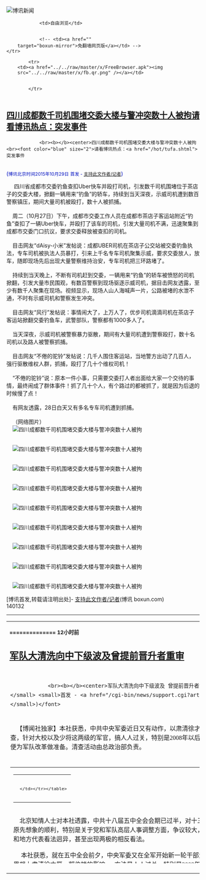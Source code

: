 

<img src="../../raw/master/x/logo_40.gif" alt="博讯新闻"/>
<table>
    <tr>
                
                <td>自由浏览</td>
        
        
                <!-- <td><a href=""
        target="boxun-mirror">免翻墙网页版</a></td> -->
    </tr>
    
            <tr>
        <td><a href="../../raw/master/x/FreeBrowser.apk"><img
        src="../../raw/master/x/fb.qr.png" /></a></td>

        
            </tr>
</table>
<h2>
	<a href="http://www.boxun.com/news/gb/china/2015/10/201510290132.shtml" target="boxun-mirror">四川成都数千司机围堵交委大楼与警冲突数十人被拘请看博讯热点：突发事件</a>
</h2>
<p><tr>
<td class="F11" colspan="2" style="line-height:18pt; font-family:宋体; font-size: 12pt;padding:10px;border-top:0"> 

                <br><b></b><center>四川成都数千司机围堵交委大楼与警冲突数十人被拘<br><font color="blue" size="2">请看博讯热点：<a href="/hot/tufa.shtml">突发事件
</a></font><br><font color="#000fC0">(<small>博讯北京时间2015年10月29日</small> <small>首发 - <a href="/cgi-bin/news/support.cgi?art_id=china201510290132" target="_new">支持此文作者/记者</a></small>)</font>
</center>
                <!--bodystart-->      四川省成都市交委钓鱼查扣Uber快车并殴打司机，引发数千司机围堵位于茶店子的交委大楼，掀翻一辆用来“钓鱼”的轿车，持续到当天深夜，示威司机遭到数百警察镇压，期间大量司机被殴打，数十人被抓捕。<br>
    <br>
    周二（10月27日）下午，成都市交委工作人员在成都市茶店子客运站附近“钓鱼”查扣了一辆Uber快车，并殴打了该车的司机，引发大量司机不满，迅速聚集到成都市交委门口抗议，要求交委释放被查扣的司机。<br>
    <br>
    目击网友“dAisy-小米”发帖说：成都UBER司机在茶店子公交站被交委钓鱼执法，专车司机被执法人员暴打，引来上千名专车司机聚集示威，要求交委放人，放车，随即现场先后出现大量警察维持治安，专车司机把三环路堵了。<br>
    <br>
    持续到当天晚上，不断有司机赶到交委，一辆用来“钓鱼”的轿车被愤怒的司机掀翻，引发大量市民围观，有数百警察到现场驱逐示威司机，据目击网友透露，至少有数千人聚集在现场。视频显示，现场人山人海喊声一片，公路被堵的水泄不通，不时有示威司机和警察发生冲突。<br>
    <br>
    目击网友“风行”发帖说：事情闹大了，上万人了，优步司机滴滴司机在茶店子客运站掀翻交委钓鱼车，武警部队，警察都有1000多人了。<br>
    <br>
    当天深夜，示威司机被警察暴力驱散，期间有大量司机遭到警察殴打，数十名司机以及路人被警察抓捕。<br>
    <br>
    目击网友“不倦的驼铃”发帖说：几千人围住客运站，当地警方出动了几百人，强行驱散维权人群，抓捕，殴打了几十个维权司机！<br>
    <br>
    “不倦的驼铃”说：原本一件小事，只需要交委打人者出面给大家一个交待的事情，最终闹成了群体事件！抓了几十个人，有个路过的都被抓了，就是因为后退的时候慢了点！<br>
    <br>
    有网友透露，28日白天又有多名专车司机遭到抓捕。<br>
    <br>
    （网络图片）<br>
    <img src="http://www.boxun.com/news/images/2015/10/201510290132china1.jpg" alt="四川成都数千司机围堵交委大楼与警冲突数十人被拘"><p><br>
    <img src="http://www.boxun.com/news/images/2015/10/201510290132china2.jpg" alt="四川成都数千司机围堵交委大楼与警冲突数十人被拘"></p>
<p><br>
    <img src="http://www.boxun.com/news/images/2015/10/201510290132china3.jpg" alt="四川成都数千司机围堵交委大楼与警冲突数十人被拘"></p>
<p><br>
    <img src="http://www.boxun.com/news/images/2015/10/201510290132china4.jpg" alt="四川成都数千司机围堵交委大楼与警冲突数十人被拘"></p>
<p><br>
    <img src="http://www.boxun.com/news/images/2015/10/201510290132china5.jpg" alt="四川成都数千司机围堵交委大楼与警冲突数十人被拘"></p>
<p><br>
    <img src="http://www.boxun.com/news/images/2015/10/201510290132china6.jpg" alt="四川成都数千司机围堵交委大楼与警冲突数十人被拘"></p>
<p><br>
    <img src="http://www.boxun.com/news/images/2015/10/201510290132china7.jpg" alt="四川成都数千司机围堵交委大楼与警冲突数十人被拘"></p>
<p><br>
    <img src="http://www.boxun.com/news/images/2015/10/201510290132china8.jpg" alt="四川成都数千司机围堵交委大楼与警冲突数十人被拘"></p>
<p><br>
    <img src="http://www.boxun.com/news/images/2015/10/201510290132china9.jpg" alt="四川成都数千司机围堵交委大楼与警冲突数十人被拘"></p>
<p>
 [博讯首发,转载请注明出处]- <a href="/cgi-bin/news/support.cgi?art_id=china201510290132" target="_new">支持此文作者/记者</a><!--bodyend-->(博讯 boxun.com) <br><!-- http://upload.bx.tl/news/temp13/201510280917231.jpg http://upload.bx.tl/news/temp13/201510280917232.jpg http://upload.bx.tl/news/temp13/201510280917233.jpg http://upload.bx.tl/news/temp13/201510280917234.jpg http://upload.bx.tl/news/temp13/201510280917421.jpg http://upload.bx.tl/news/temp13/201510280917422.jpg http://upload.bx.tl/news/temp13/201510280917423.jpg http://upload.bx.tl/news/temp13/201510280917424.jpg http://upload.bx.tl/news/temp13/201510280917491.jpg--> 140132       
</p>
<hr>
<table width="620"><tr><td>
<b></p>
<p>
	<small> ============== 12小时前</small>
</p><h2>
	<a href="http://www.boxun.com/news/gb/china/2015/10/201510291048.shtml" target="boxun-mirror">军队大清洗向中下级波及曾提前晋升者重审</a>
</h2>
<p><tr>
<td class="F11" colspan="2" style="line-height:18pt; font-family:宋体; font-size: 12pt;padding:10px;border-top:0"> 

                <br><b></b><center>军队大清洗向中下级波及 曾提前晋升者重审<br><font color="#000fC0">(<small>博讯北京时间2015年10月29日</small> <small>首发 - <a href="/cgi-bin/news/support.cgi?art_id=china201510291048" target="_new">支持此文作者/记者</a></small>)</font>
</center>
                <!--bodystart-->      <br>
    【博闻社独家】本社获悉，中共中央军委近日又有动作，以肃清徐才厚、郭伯雄流，纯洁部队干部队伍为由，在全军开展新一轮干部大清查，针对大校以及少将这两级的军官，搞人人过关，特别是2008年以后凡获提前晋升者，一律重新审查，主要调查是否涉及买官和腐败，顺便为军队改革做准备。清查活动由总政治部负责。<br>
      
<table cellpadding="4" align="left" border="0" width="300" height="250"><tr><td>
<table cellpadding="2" cellspacing="0" border="0"><tr><td align="center" style="line-height:18pt; font-family:宋体; font-size: 10pt;padding:10px;border-top:0">

<!-- boxun.com_300x250_article-embed_chinese -->

<!-- boxun.com_300x250_article-embed_chinese -->
<div id="box006">
<script type="text/javascript">

</script>
</div>


     </td></tr></table>
</td></tr></table>
<br>
                       北京知情人士对本社透露，中共十八届五中全会会期已过半，对十三五规划的审议获得高度一致的评价；但其它的会议议程进展并没有原先想象的顺利，特别是关于党和军队高层人事调整方面，争议较大，使高层提出的议案存在变数。另外就是对军队改革方案，军中代表和地方代表看法迥异，甚至出现两极的相反看法。<br>
    <br>
     本社获悉，就在五中全会前夕，中央军委又在全军开始新一轮干部大清查，针对的是大校及少将这两级军官；名义仍然是「从组织上、思想上肃清徐才厚、郭伯雄的影响」。方法是人人过关，特别是2008年以后，没按军衔条例晋升，而获提前升官者，一律要重新审查，重点是清查有无买官、腐败等现象。这项工作仍由总政治部负责，时间为一周。<br>
    <br>
    知情者对本社指，（<a href="http://bowenpress.com/news/bowen_36707.html">博闻社报道全文</a>）
 [博讯首发,转载请注明出处]- <a href="/cgi-bin/news/support.cgi?art_id=china201510291048" target="_new">支持此文作者/记者</a><!--bodyend-->(博讯 boxun.com) <br><!----> 2211048       
<hr>
<table width="620"><tr><td>
<b></p>
<p>
	<small> ============== 12小时前</small>
</p><h2>
	<a href="http://www.boxun.com/news/gb/china/2015/10/201510261808.shtml" target="boxun-mirror">中共五中全会军委和政治局将有重大人事异动</a>
</h2>
<p><tr><td class="F11" colspan="2" style="line-height:18pt; font-family:宋体; font-size: 12pt;padding:10px;border-top:0"> 

                <br><b></b><center>中共五中全会军委和政治局将有重大人事异动<br><font color="#000fC0">(<small>博讯北京时间2015年10月26日</small> <small>首发 - <a href="/cgi-bin/news/support.cgi?art_id=china201510261808" target="_new">支持此文作者/记者</a></small>)</font>
</center>
                <!--bodystart-->      【博闻社独家】中共十八届五中全会今天(26日)至29日在北京京西宾馆举行。本社获悉，本次会议除了官方宣传的研究「十三五」规划，其实最重要的是高层人事变动，本社获悉，此次人事变动包括中央军委人事异动，以及中央政治局亦将有重大人事异动。<br>
    <br>
    胡春华将出使新疆，接替张春贤<br>
    <img src="http://www.boxun.com/news/images/2015/10/201510261808china1.jpg" alt="中共五中全会军委和政治局将有重大人事异动"><p><br>
    <br>
    北京消息人士对本社透露，中央军委的改组动作，主要是要配合军队业已进行的大改革，其中一名副主席要退休。而新任军委副主席热门人选，为习近平亲自钦点，但要交中央全会批准通过。<br>
    <br>
    本社还获悉，此次五中全会更重要的人事变动议程，可能是中央政治局委员的重新布局。其中一项议程是，政治局委员兼广东省委书记胡春华可能转赴新疆，接替张春贤出任新疆自治区党委书记，成为真正的封疆大吏。<br>
    <br>
    而现任新疆自治区党委书记张春贤，可能会改任全国政协副主席，回北京安老。<br>
    <br>
    张春贤因受周永康事件牵累，将回京养老<br>
    <img src="http://www.boxun.com/news/images/2015/10/201510261808china2.jpg" alt="中共五中全会军委和政治局将有重大人事异动"></p>
<p><br>
    <br>
    53岁的胡春华是前朝总书记胡锦涛的爱将，属中共政坛团派领军人物，甚至被视为是中共第六代掌军人物，作为中共精心培养的接班人，他已先后在西藏、河北、内蒙古、广东主政练历，此番习近平又建议让他出掌麻烦多多的新疆，用意如何，有待观察。<br>
    <br>
    北京有消息指，习近平上台后，未来人事安排未必会接受前朝的隔代钦点方式，加上习并不喜欢四平八稳、守成不足、缺乏创新的接班人，所以所谓「团派将在中共二十大接班」之说，基本上没戏。<br>
    <br>
    而镇守新疆5年的张春贤此番可能获调回京，基本上可算是「软着陆」。本社曾披露，张春贤是2009年乌鲁木齐7.5事件发生后，由时任中央政法委书记、政治局常委周永康钦点，从湖南省委书记职上接替被问责辞职的王乐泉，于2010年调任新疆的。张春贤因此晋身中央政治局，成为中共副国级领导人。<br>
    <br>
    胡春华未来能否接班成疑<br>
    <img src="http://www.boxun.com/news/images/2015/10/201510261808china3.jpg" alt="中共五中全会军委和政治局将有重大人事异动"></p>
<p><br>
    <br>
    消息人士指，张春贤是通过其任职央视的妻子李修平，认识周永康的填房</p>
</td></tr></p>
<p>
	<small> ============== 3天前</small>
</p><h2>
	<a href="http://www.boxun.com/news/gb/china/2015/10/201510241513.shtml" target="boxun-mirror">视频：场面火爆,杭州出动警察强拆民房打成一片请看博讯热点：强行拆迁</a>
</h2>
<p><tr>
<td class="F11" colspan="2" style="line-height:18pt; font-family:宋体; font-size: 12pt;padding:10px;border-top:0"> 

                <br><b></b><center>视频：场面火爆,杭州出动警察强拆民房打成一片<br><font color="blue" size="2">请看博讯热点：<a href="/hot/chaiqian.shtml">强行拆迁
</a></font><br><font color="#000fC0">(<small>博讯北京时间2015年10月24日</small> <small>首发 - <a href="/cgi-bin/news/support.cgi?art_id=china201510241513" target="_new">支持此文作者/记者</a></small>)</font>
</center>
                <!--bodystart-->     <br>
    <iframe src="https://player.vimeo.com/video/143449826" width="500" height="667" frameborder="0" webkitallowfullscreen mozallowfullscreen allowfullscreen></iframe> <p><a href="https://vimeo.com/143449826">Untitled</a> from <a href="https://vimeo.com/boxun">boxun</a> on <a href="https://vimeo.com">Vimeo</a>.</p>
<br>
      
<table cellpadding="4" align="left" border="0" width="300" height="250"><tr><td>
<table cellpadding="2" cellspacing="0" border="0"><tr><td align="center" style="line-height:18pt; font-family:宋体; font-size: 10pt;padding:10px;border-top:0">

<!-- boxun.com_300x250_article-embed_chinese -->

<!-- boxun.com_300x250_article-embed_chinese -->
<div id="box006">
<script type="text/javascript">

</script>
</div>


     </td></tr></table>
</td></tr></table>
<br>
                       这是2015年10月23日，浙江省杭州市上城区近江村发生的强拆事件。政府出动大批警察和“特保”抓捕、殴打涉事人和拍照者。民众破口大骂，场面一片混乱。<br>
    <br>
    `
 [博讯首发,转载请注明出处]- <a href="/cgi-bin/news/support.cgi?art_id=china201510241513" target="_new">支持此文作者/记者</a><!--bodyend-->(博讯 boxun.com) <br><!----> 121513       
<hr>
<table width="620"><tr><td>
<b></p>
<p>
	<small> ============== 5天前</small>
</p><h2>
	<a href="http://www.boxun.com/news/gb/intl/2015/10/201510241411.shtml" target="boxun-mirror">习近平卡梅伦「庄园植树」实为中方强要做戏</a>
</h2>
<p><tr>
<td class="F11" colspan="2" style="line-height:18pt; font-family:宋体; font-size: 12pt;padding:10px;border-top:0"> 

                <br><b></b><center>习近平卡梅伦「庄园植树」实为中方强要做戏<br><font color="#000fC0">(<small>博讯北京时间2015年10月24日</small> <small>首发 - <a href="/cgi-bin/news/support.cgi?art_id=intl201510241411" target="_new">支持此文作者/记者</a></small>)</font>
</center>
                <!--bodystart-->      <br>
    【博闻社独家】中国国家主席习近平已圆满结束英国之旅，海外媒体无不吐槽堂堂大英帝国对金主中国卑躬屈膝，无不啧叹北京豪掷400亿英镑，以另类方式羞辱这个老牌帝国，并为170年前的鸦片战争雪耻。<br>
     其实北京用另类方式戏弄大英帝国的远不止这些。本社获悉，这次习近平访英的全部过程安排，基本都是按北京的设计和要求进行，尤其是习近平在伦敦最后一天前往卡梅伦的郊外别墅举行「庄园会晤」，更是中方特别为习近平量身定制，其中的「植树」更显地地道道中共特色。为那棵树，中方要苦口婆心说服英方，给最讲礼仪的大英帝国上了一堂中国特色的「文明课」。 
<table cellpadding="4" align="left" border="0" width="300" height="250"><tr><td>
<table cellpadding="2" cellspacing="0" border="0"><tr><td align="center" style="line-height:18pt; font-family:宋体; font-size: 10pt;padding:10px;border-top:0">

<!-- boxun.com_300x250_article-embed_chinese -->

<!-- boxun.com_300x250_article-embed_chinese -->
<div id="box006">
<script type="text/javascript">

</script>
</div>


     </td></tr></table>
</td></tr></table>
<br>
                       <br>
    在10月22日习近平与卡梅伦的「庄园会」中，英方媒体极少有报道中英两国领导人在契克 （<a href="http://bowenpress.com/news/bowen_28146.html">博闻全文报道</a>）
 [博讯首发,转载请注明出处]- <a href="/cgi-bin/news/support.cgi?art_id=intl201510241411" target="_new">支持此文作者/记者</a><!--bodyend-->(博讯 boxun.com) <br><!----> 901411       
<hr>
<table width="620"><tr><td>
<b></p>
<p>
	<small> ============== 5天前</small>
</p><h2>
	<a href="http://www.boxun.com/news/gb/editorial/2015/10/201510241318.shtml" target="boxun-mirror">博讯youtube视频帐号被注销的情况说明</a>
</h2>
<p><tr>
<td class="F11" colspan="2" style="line-height:18pt; font-family:宋体; font-size: 12pt;padding:10px;border-top:0"> 

                <br><b></b><center>博讯youtube视频帐号被注销的情况说明<br><font color="#000fC0">(<small>博讯北京时间2015年10月24日</small> <small>首发 - <a href="/cgi-bin/news/support.cgi?art_id=editorial201510241318" target="_new">支持此文作者/记者</a></small>)</font>
</center>
                <!--bodystart-->      博讯视频频道youtube.com/boxuntv 在美国当地时间23日凌晨被谷歌注销，因此，该帐号下的数千视频无法播放，如果账户不能恢复，我们过去两年拍摄、编辑发布的中国和美国各地的珍贵视频将丢失。我们一直把youtube当安全的视频保存和发布平台，但博讯数千视频中，个别视频被别有用心的“读者”举报有暴力镜头，最后一个被举报的视频标题是“视频：男子出轨被捉奸在床，与小三一起遭殴打（未成年人不宜）”。该视频是数人闯入一个房间殴打出轨者的事件，并无裸露。至于暴力，动手打人，类似视频甚至更为激烈血腥的视频常见于youtube等网络。<br>
    <br>
    博讯在争取谷歌恢复帐号，不过日后我们可能无法再发布任何暴力视频，包括强拆、警察打人等。或许，这样会让世界更和谐、美好，让世界人民感受到中国人民的幸福美满、中国梦的早日到来。
 [博讯首发,转载请注明出处]- <a href="/cgi-bin/news/support.cgi?art_id=editorial201510241318" target="_new">支持此文作者/记者</a><!--bodyend-->(博讯 boxun.com) <br><!----> 3311318       
<hr>
<table width="620"><tr><td>
<b></p>
<p>
	<small> ============== 5天前</small>
</p><h2>
	<a href="http://www.boxun.com/news/gb/intl/2015/10/201510231218.shtml" target="boxun-mirror">习近平保镖华盛顿接访后再现身英国</a>
</h2>
<p><tr>
<td class="F11" colspan="2" style="line-height:18pt; font-family:宋体; font-size: 12pt;padding:10px;border-top:0"> 

                <br><b></b><center>习近平保镖华盛顿接访后再现身英国<br><font color="#000fC0">(<small>博讯北京时间2015年10月23日</small> <small>首发 - <a href="/cgi-bin/news/support.cgi?art_id=intl201510231218" target="_new">支持此文作者/记者</a></small>)</font>
</center>
                <!--bodystart-->      【博闻社】2015年10月21日，习近平冒雨参观英国帝国理工学院。有眼尖的中国访民发现，官方发布图片中的一名习的保镖，正是9月26日在华盛顿出面接待拦截习近平车队访民的中方安全人员主管。<br>
    <br>
    习近平9月26日在美国华盛顿进行访问时，车队被数十中国访民先后两次拦截，成功拦截车队并躺在车轮下的访民马永田透露，后来当局派一名官员来接受访民申冤材料，并和李焕君合影。<br>
    <img src="http://bowenpress.com/wp-content/uploads/2015/10/6996efdd38b0767328bdfc1bbe7b932f"><br>
    马永田透露，这名保镖当时坐在副驾驶的位置，应该是中方负责习近平安全的有关负责人。发生拦车事件后，照片中的男士从中美元首会面现场出来，和访民交谈，接收了他们的材料，并和李焕君合影。<br>
    <img src="http://bowenpress.com/wp-content/uploads/2015/10/f139ccdd139139d139000e139f139139139139a139e139e139c13913913900139" width="600"><br>
    <br>
    <iframe width="560" height="315" src="https://www.youtube.com/embed/ycH_WIQLA-0" frameborder="0" allowfullscreen></iframe>
 [博讯首发,转载请注明出处]- <a href="/cgi-bin/news/support.cgi?art_id=intl201510231218" target="_new">支持此文作者/记者</a><!--bodyend-->(博讯 boxun.com) <br><!----> 791218       
<hr>
<table width="620"><tr><td>
<b></p>
<p>
	<small> ============== 6天前</small>
</p><h2>
	<a href="http://www.boxun.com/news/gb/china/2015/10/201510211014.shtml" target="boxun-mirror">中信证券张育军、程博明或以「经济间谍罪」论处</a>
</h2>
<p><tr>
<td class="F11" colspan="2" style="line-height:18pt; font-family:宋体; font-size: 12pt;padding:10px;border-top:0"> 

                <br><b></b><center>中信证券张育军、程博明或以「经济间谍罪」论处<br><font color="#000fC0">(<small>博讯北京时间2015年10月21日</small> <small>首发 - <a href="/cgi-bin/news/support.cgi?art_id=china201510211014" target="_new">支持此文作者/记者</a></small>)</font>
</center>
                <!--bodystart-->      【<a href="http://bowenpress.com/news/bowen_26305.html">博闻社独家</a>】本社获悉，中国证监会前主席助理张育军、中信证券前总经理程博明以及一同被公安机关拘查的多名中信证券高管，可能会被当局以涉嫌「经济间谍」罪名论处，当局已掌握他们在中国政府救市之时与国外机串通，对外泄露中国政府决策机密，并进行内幕交易的事实。<br>
    来自中国公安部的消息对本社透露，公安部奉中共高层指示对七月股灾进行调查，掌握了一些证券公司内外勾结、将中央救市决策出卖给国外机构，并借机抛售套现做空中国的证据，其中以国有中信证券最为严重，8月底当局拘捕中信证券董事总经理徐刚、执委葛小波和刘威三名高管。<br>
      
<table cellpadding="4" align="left" border="0" width="300" height="250"><tr><td>
<table cellpadding="2" cellspacing="0" border="0"><tr><td align="center" style="line-height:18pt; font-family:宋体; font-size: 10pt;padding:10px;border-top:0">

<!-- boxun.com_300x250_education-article-embed_chinese -->
<div id="box011">
<script type="text/javascript">

</script>
</div>

     </td></tr></table>
</td></tr></table>
<br>
                       9月15日，当局又宣布拘捕中信证券总经理程博明等人，使中信证券被拘查人数达8人，占中信证券高层一半。而他们的罪名均为涉嫌内幕交易、泄露内幕资讯。<br>
    一天之后的9月16日，当局又拘查中国证监会主席助理张育军，张育军成为中国证监会有史以来落马的最高级别的官员，也是十八大以来「一行三会」系统被查的最高级别领导干部。虽然当局只宣布张因涉嫌严重违纪接受组织调查，未透露真正原因，但外界认为其问题出在救市一事上。<br>
    <br>
    公安部消息指，张育军被拘查真正原因，是与中信证券勾结，透露中央救市的决策内幕，中信证券借机进行内幕交易，大获其利。而更为严重的是，中信证券高管又向境外机构泄露有关内幕，并伙同境外机构一起，洗劫中国股市，成为七月股灾的原因之一。<br>
    <br>
    消息透露，案件上报中央后，中共高层大为震怒，批示要依法严惩。公安部对张育军、程博明等人的案子调查已告结束，目前正准备采取进一步的司法程序。其中一个考虑，是以涉嫌「经济间谍犯罪」对他们处置。如罪名落实，将是内地有股市以来首宗「经济间谍犯罪」。<br>
    消息形容，中共已认定七月股灾是一场内外势力勾结、陷中国政府于不义的阴谋，不但严重危及中国的金融稳定，更使中央政府在逾亿股民面前颜面扫地，信誉全无。当局期望对张育军和中信证券的严处，能起到杀一儆百、挽救民心的作用。
 [博讯首发,转载请注明出处]- <a href="/cgi-bin/news/support.cgi?art_id=china201510211014" target="_new">支持此文作者/记者</a><!--bodyend-->(博讯 boxun.com) <br><!----> 1481014       
<hr>
<table width="620"><tr><td>
<b></p>
<p>
	<small> ============== 8天前</small>
</p><h2>
	<a href="http://www.boxun.com/news/gb/china/2015/10/201510192325.shtml" target="boxun-mirror">习近平访英防访民赴英喊冤专机真容曝光</a>
</h2>
<p><tr><td class="F11" colspan="2" style="line-height:18pt; font-family:宋体; font-size: 12pt;padding:10px;border-top:0"> 

                <br><b></b><center>习近平访英 防访民赴英喊冤 专机真容曝光<br><font color="#000fC0">(<small>博讯北京时间2015年10月19日</small> <small>首发 - <a href="/cgi-bin/news/support.cgi?art_id=china201510192325" target="_new">支持此文作者/记者</a></small>)</font>
</center>
                <!--bodystart-->     【博闻社独家】中国国家主席习近平19日启程对英国进行四夜三天国事访问。为防习在英国再遇到美国华盛顿祖国访民拦车喊冤的情况，中国驻伦敦大使馆奉命通过各种关系了解在英中国访民的情况，特别是曾有份参加华盛顿拦车的访民，被列入黑名单跟踪；据了解，担任习专机飞行任务的仍然是访美时的机务组，他们来自有“VIP师”之誉的空军第34师。<br>
    <br>
     本社在习近平访美回国后曾透露，9月25日习近平在华盛顿时车队被来自祖国的十多位访民拦截，造成恶劣的国际影响，中办指示外交部在工作总结时，要认真就此疏忽进行总结。中办同时指示公安部、国安部对参与拦车的那十几个国内去美国的访民，进行调查，了解他们的真实动机、背后是否有组织或政治阴谋等。 
<table cellpadding="4" align="left" border="0" width="300" height="250"><tr><td>
<table cellpadding="2" cellspacing="0" border="0"><tr><td align="center" style="line-height:18pt; font-family:宋体; font-size: 10pt;padding:10px;border-top:0">

<!-- boxun.com_300x250_article-embed_chinese -->

<!-- boxun.com_300x250_article-embed_chinese -->
<div id="box006">
<script type="text/javascript">

</script>
</div>


     </td></tr></table>
</td></tr></table>
<br>
                       <br>
     此程访英，中办指示外交部一定要做好防范工作，出访前中南海“大内总管”栗战书指示外交、公安、国安等部门，对随行所有官员以及149位企业家，进行了严格的审查，公安和国安则奉命对在美国参与拦车的访民进行调查摸底，确认他们是否会去英国。公安部则奉命对上了国内上访黑名单的冤民进行调查，了解他们是否有出境，目的地为何等。<br>
    <br>
    据了解，当局还对习近平专机的机组人员进行再调查，尽管担负此次访英飞行任务的机组人员，仍是访美时的原班人马，但依例在出访前都要审查一次，容不得丝毫疏忽。<br>
    <br>
    中国没有元首专机，不像美国总统有“空军一号”，元首出访都是由中国国际航空公司的新款机型临时改装而成；习近平出访所乘专机是国航一架注册号为B-2472的波音747-400型客机。该机平时执飞国内客运航线，出访时临时改装为专机。<br>
    <br>
     国航客运机队里目前有8架波音747客机，均为B747-400型，分别引进与1993年至2000年间，目前执行专机任务的主要是隶属于国航四大队、机龄最短的B-2472号（2000年5月2日引进，机龄次之的B-2471号（1999年9月22日引进）为备份机。他们的关系类似美国空军一号中28000号和29000号，不同的是我国的备份机一般只会留在北京待命，而不会空飞随行。<br>
    <br>
    在执行专机任务前20天，该机会开始进行出访准备。民航总局会接到飞行任务，然后再由民航总局专机办公室布置到中国国际航空公司，确定机组成员名单，进行飞机安检和改装等。来自解放军空34师的技师们会协助对专机进行检修和相应改装。<br>
    <br>
    由于习近平9月底刚刚访美，故专机回来后没有改回民用，而是保留专机设备在西郊机场由空军34师负责维护看守，直到今天再执行专机任务。机号为B-2447的波音747-400客机主要执行出国专机飞行任务。在国内的专机飞行任务则多由空34师的其他客机承担。<br>
    <br>
     习近平专机除了驾驶员是国航专飞有关航线的资深驾驶员，他们要经过严格的政审才能 （<a href="http://bowenpress.com/news/bowen_27058.html"></a>
</td></tr></p>
<p>
	<small> ============== 11天前</small>
</p><h2>
	<a href="http://www.boxun.com/news/gb/china/2015/10/201510180950.shtml" target="boxun-mirror">军改前夕事故频发三季度逾40军人殉职习下令调查请看博讯热点：习近平观察</a>
</h2>
<p><tr>
<td class="F11" colspan="2" style="line-height:18pt; font-family:宋体; font-size: 12pt;padding:10px;border-top:0"> 

                <br><b></b><center>军改前夕事故频发 三季度逾40军人殉职 习下令调查<br><font color="blue" size="2">请看博讯热点：<a href="/hot/xijinping.shtml">习近平观察
</a></font><br><font color="#000fC0">(<small>博讯北京时间2015年10月18日</small> <small>首发 - <a href="/cgi-bin/news/support.cgi?art_id=china201510180950" target="_new">支持此文作者/记者</a></small>)</font>
</center>
                <!--bodystart-->      <br>
    <br>
     【博闻社综合】中共军队大改革序幕已掀开，脱胎换骨式的改革震撼外界，同样震撼军内。本社获悉，就在军改要开始的节骨眼上，解放军内部事故频发，并导致军人生命和军队装备财产重大损失。仅刚过去的三季度，就40多名军人因事故意外死亡。军委主席习近平下令调查，总政治部已组成庞大工作组，深入军中调查，顺便就军改事宜了解部队的思想动态。 
<table cellpadding="4" align="left" border="0" width="300" height="250"><tr><td>
<table cellpadding="2" cellspacing="0" border="0"><tr><td align="center" style="line-height:18pt; font-family:宋体; font-size: 10pt;padding:10px;border-top:0">

<!-- boxun.com_300x250_article-embed_chinese -->

<!-- boxun.com_300x250_article-embed_chinese -->
<div id="box006">
<script type="text/javascript">

</script>
</div>


     </td></tr></table>
</td></tr></table>
<br>
                       来自中共军委总部的消息透露，今年第三季度军队内部事故报告统计结果，让中央军委领导人大感震惊，陆、海、空、二炮和武警在三个月发生意外事故近百宗，共导致40多名军人殉职，以及军队装备和财产的重大损失。该事故率不但创下季度同比新高，也创下近20年来季度事故率最高的记录。<br>
    <br>
    消息指，习近平掌军后，军队真刀真枪演练大大加强，陆海空三军混练、以师旅为单位的跨区长途奔袭拉练、尤其是空军全天候不分日夜演练、海军远洋训练等，较以往多，强度也较以大大升级。但最近两三年的意外事故统计显示，季度事故发生率通常不超过二、三十宗，死亡人数在单位数(10以内)，但今年三季度情况大大出乎意料。<br>
    <br>
    消息透露，中央军委为此专门开会研究，尽管每宗事故报告都详列了事故原因和有关分析，但军委主席习近平仍决定，由总政治部组织工作组，分头深入事故部队，进行重新调查，首要的问题是要搞清楚，这些事故是否与军队要大改革对军人心理造成冲击有关。同时顺便掌握军队基层的思想动态，了解基层对军队改革的看法。<br>
    <br>
    军方消息人士表示，地方和舆论对军队事故的了解和认识，通常只停留在空军坠机等空难事故，因这些故事容易被地方发现，从而引起媒体报道。但其实，军队事故绝大部份是不被外界所识的，一是军队有严格的保密制度，二来，军营出事通常只在军营了结，第三，像海军在海上出事，根本不可能有外人知道。<br>
    <br>
    最经典是2003年4月16日，海军北海舰队361号潜艇在山东外海内长山以东海域进行训练时，由于指挥操纵不当造成机械故障失事，艇上70名官兵全部遇难，潜艇失联10天后浮起，才被出海渔民发现。事故隐瞒多年后，才渐渐见光。<br>
    <br>
    去年6月17日，广州军区联勤部位于湖南省衡阳市的76122部队弹药库，疑因装卸弹药时不慎，引发连环大爆炸，由于事件太大，军方不得不透过新华社发稿，称事故造成正在进行弹药入库的17名官兵遇难； 除此不到百字的短信外，再无任何详情。<br>
    <br>
    <a href="http://bowenpress.com/news/bowen_26540.html">博闻社报道详情</a>
 [博讯首发,转载请注明出处]- <a href="/cgi-bin/news/support.cgi?art_id=china201510180950" target="_new">支持此文作者/记者</a><!--bodyend-->(博讯 boxun.com) <br><!----> 140950       
<hr>
<table width="620"><tr><td>
<b></p>
<p>
	<small> ============== 12天前</small>
</p><h2>
	<a href="http://www.boxun.com/news/gb/china/2015/10/201510161753.shtml" target="boxun-mirror">中纪委一炮双开四高官周本顺涉五宗状</a>
</h2>
<p><tr><td class="F11" colspan="2" style="line-height:18pt; font-family:宋体; font-size: 12pt;padding:10px;border-top:0"> 

                <br><b></b><center>中纪委一炮双开四高官 周本顺涉五宗状<br><font color="#000fC0">(<small>博讯北京时间2015年10月16日</small> <small>综合报道</small>)</font>
</center>
                <!--bodystart-->      【博闻社综合】中纪委今天一口气宣布对四名中央委员、候补中央委员双开(开除党籍、公职)，包括河北省委原书记周本顺，国家安监局原局长杨栋梁，内蒙古政府原副主席潘逸阳和广西南宁市委原书记余远辉。中纪委同时宣告四人涉嫌违法违纪的问题。四人都涉"违反党的规矩"一罪；其中被视为周永康心腹余党的周本顺更涉五大罪状，包括严重违反政治纪律和政治规矩、为提拔职务进行非组织活动、<br>
    泄露党和国家秘密等；其罪状是近两年落马省部级高官中最重的。<br>
    <br>
    <img src="/news/images/2015/10/201510161753china1.jpg" alt="中纪委一炮双开四高官 周本顺涉五宗状"><p><br>
    周本顺涉多宗政治罪名<br>
    <br>
    中纪委历数周本顺的罪状如下：<br>
    <br>
    严重违反政治纪律和政治规矩，在重大问题上发表违背中央精神的言论，不认真落实党风廉政建设主体责任，干扰、妨碍组织审查；<br>
    <br>
    严重违反组织纪律，为提拔职务进行非组织活动，违规选拔任用干部，隐瞒不报个人有关事项；<br>
    <br>
    严重违反中央八项规定精神，超标准公务接待、公款吃喝，频繁出入私人会所，生活奢侈、挥霍浪费，违反中央精简会议文件、改进宣传报道的有关规定；<br>
    <br>
    严重违反廉洁纪律，利用职务上的便利在企业经营等方面为他人谋取利益并收受财物，收受礼金、礼品，为其子经营活动谋取利益，家风败坏、对配偶子女放任纵容；<br>
    <br>
    严重违反工作纪律，私存涉密资料，泄露党和国家秘密。<br>
    <br>
    其中，利用职务上的便利为他人谋取利益，收受财物问题涉嫌犯罪。<br>
    <br>
    <img src="/news/images/2015/10/201510161753china2.jpg" alt="中纪委一炮双开四高官 周本顺涉五宗状"></p>
<p><br>
    周本顺作为周永康一手提拔上来的心腹，前运殊途同归<br>
    <br>
    中纪委指，周本顺身为中央委员，理想信念丧失，严重违反党的纪律，且党的十八大后仍不收敛、不收手，性质恶劣、情节特别严重。依据《中国共产党纪律处分条例》等有关规定，经中央纪委常委会议研究并报中共中央政治局会议审议，决定给予周本顺开除党籍、开除公职处分；收缴其违纪所得；将其涉嫌犯罪问题、线索及所涉款物移送司法机关依法处理。给予其开除党籍的处分，待召开中央委员会全体会议时予以追认。<br>
    <br>
    早于今年3月会国两会期间，本社就独家披露周本顺已被中纪委立案调查，原因与三年前他亲自处理令计划儿子车祸事件有关，但有关调查并不妨碍他的正常活动。周是全国人大河北代表团团长，当时正在北京出席全国两会。<br>
    <br>
    当时本社获悉，自从令计划、周永康的问题被中纪委立案审查后，周本顺就是涉案人之一，这不仅是因为他是周永康一手从基层提拔上来的人，属于周永康的「政法系」代表人物；更重要的是2012年3月18日凌晨，令计划的儿子令谷在北京驾法拉利跑车载两名女大学生</p>
</td></tr></p>
<p>
	<small> ============== 14天前</small>
</p><h2>
	<a href="http://www.boxun.com/news/gb/pubvp/2015/10/201510151255.shtml" target="boxun-mirror">中国学者潘瑞可：习近平是中国的实事求是派请看博讯热点：习近平观察</a>
</h2>
<p><tr>
<td class="F11" colspan="2" style="line-height:18pt; font-family:宋体; font-size: 12pt;padding:10px;border-top:0"> 

                <br><b></b><center>中国学者潘瑞可：习近平是中国的实事求是派<br><font color="blue" size="2">请看博讯热点：<a href="/hot/xijinping.shtml">习近平观察
</a></font><br><font color="#000fC0">(<small>博讯北京时间2015年10月15日</small> <small>综合报道</small>)</font>
</center>
                <!--bodystart-->     （博讯编者按：此文出自中国学者，值得重视和关注）<br>
    <br>
     作者：潘瑞可 哲学博士，中国政治制度和思想形态的观察者，策划多部相关纪录片。目前任职于重庆大学经略研究院研究员。 
<table cellpadding="4" align="left" border="0" width="300" height="250"><tr><td>
<table cellpadding="2" cellspacing="0" border="0"><tr><td align="center" style="line-height:18pt; font-family:宋体; font-size: 10pt;padding:10px;border-top:0">

<!-- boxun.com_300x250_article-embed_chinese -->

<!-- boxun.com_300x250_article-embed_chinese -->
<div id="box006">
<script type="text/javascript">

</script>
</div>


     </td></tr></table>
</td></tr></table>
<br>
                       <br>
    众所周知，中国有着悠久的文明史，也有着悠久的“史记”传统。当中国人在现实中遇到问题的时候，他们首先诉诸的并不是《圣经》的旨意，而往往是从历史中寻找答案。所以，学者们经常说，“历史是中国人的宗教”。<br>
    <br>
    在主政之前的一次重要的高级干部学习会议上，习曾经要求全党的领导干部多读点历史，并且重申这是党一贯的伟大传统。他还曾把中国当前的发展模式，看作既是对五千年文明史的传承，也是近代中国革命正反经验探索的结果，从而告诫全党要对现有的理论、道路和制度保持“自信”，因为它们正是从历史经验中得出的必然选择。<br>
    <br>
    以历史来映证当下，正如中国人常说的，“历史是一面镜子”，它是如此的重要。中国浩如烟海的史书，记载了无数富于教诲的寓言，其中还有一则汉代河间献王刘德的故事：他穷尽一生之力保存和整理古籍、保存那些历史上的经验和思想精髓，被后来的史家赞誉为“修学好古、实事求是”。 中共的创建者毛泽东，正是从此处提炼出“实事求是”一词，作为全党的执政总原则：只有始终基于实际的情况来制定政策，才能真实地反映群众诉求、应对政治形势。<br>
    <br>
    这项原则，被认为是用血的经验教训凝聚的共识。据说，在党的历史上什么时候党偏离了这个原则，单纯地从某种片面理念出发，不去结合实际，就会遭遇失败。就此而言，中共党史上的历次“路线斗争”，也往往被概括为理想主义的“教条派”与实事求是的“务实派”之间的分歧：1930年代，“留苏”归来的狂热教条主义者们，排挤了基于中国实践的“本土派”，造成根据地失守、红军被迫进行著名的长征；建国后，“文化大革命”等“极左”路线造成诸多悲剧，更是给中国人民留下刻骨铭心的印象，到1970年代末的时候，党又以“实事求是”为旗号扭转了“极左”路线，实行了新的政策，这就是进行“改革开放”。<br>
    <br>
    毛的历代继任者们一再强调“实事求是”，西方人往往很难理解，像邓、江、胡和现在的习这样的领导人，竟然都要在党的大会上反复而冗长地论述某个哲学命题的含义。如果我们了解中国人对历史经验的重视，了解中共对其血的教训的反思，或许就会明白这一哲学命题对中共意味着什么。今天，如果要用一个词来向西方读者介绍中共的官方哲学，那么就非“实事求是”莫属，它还被中共自豪地宣称是其在“马克思主义”经典中发现的精髓：通过一套繁琐论述，它进而被看作统摄中共奉行的其它一切原则（例如为人民服务、群众路线）的总原则。中共的官方历史叙述甚至据此认为，毛晚年的那些错误也正是因为他违背了自己提出的“实事求是”原则。<br>
    <br>
    中共因此对执政中“左”的错误倾向时刻保持着高度警惕。而对于习和他的家族来说，这段历史同样刻骨铭心。习的父亲习仲勋是历史上几次“极左”路线的受害者，他因此还曾进过共产党的监狱。他也很早便作为“极左”路线的坚定反对者而出名。1947年“土改”运动中出现激进现象，习仲勋因顶着压力向毛长篇直陈其中的弊端而闻名党内，因此一直被认为是实事求是、群众路线的典范。同时，他也是1980年代“改革开放”路线的制定者之一，一手主推了中国南方最发达的广东省的改革开放局面，并提出创办经济特区的设想。<br>
    <br>
    在中共官方以“家风”为主题对习的家族进行宣传时，可以见到习也常常以这些家族历史为荣。而在一次纪念活动中，习的弟弟习远平公开宣称：“父亲一生从不犯‘左’的错误”。进行改革开放，发展较为自由的市场经济，加入世界市场，不断改善人民生活，这些都被宣传为以习仲勋为代表的先辈们在实践中找到的正确发展模式，并且已经写进中共的决议，成为党的施政纲领。习和他的同事们履新之后也一再宣誓，要“毫不动摇地”坚持这一纲领。所以，这并不是按照个人的意志就可以随意改动的。<br>
    <br>
    西方的观察家们看到，当前的中国仍然危机四伏，几十年的快速增长积累了数不清的问题，环境污染、贫富差距、贪腐横行、信仰溃散，都在时刻挑战着中共执政的合法性。《纽约客》杂志前驻华记者Evan Osnos在其广受好评的《野心时代》一书中，对此有着最为直观的现场描述，他还借用马克・吐温的称谓，将当下的中国类比于美国历史上的“镀金时代（Gilded Age）”：繁荣、矛盾、梦想、荒谬充斥其间。<br>
    <br>
    习接手的正是这样一个积重难返的中国。“若不改革就死路一条”，在最近一次的中共全国代表大会上，各种激烈的争论尘埃落定之后，习的团队形成了这样一个主流信条。这再次被舆论视为是“实事求是”的选择，因为它没有受到各种激进和保守主张的干扰，而是立足于内外现实。<br>
    <br>
    习这样来布局他力挽狂澜式的改革：他以前所未有的强度，开展了席卷全国的反腐和整风，迅速树立执政威信和口碑，并试图改善官员们的公共形象；同时大力简政放权，主张“把权力关进笼子”，给予社会和市场更大的自由空间，提出让市场在资源配置中发挥基础作用；在国际上，则首先谋求与美国合作，确保对外开放局面所依赖的稳定国际空间，并联合周边构筑“一带一路”战略，争取更广泛的商品市场与资源供给，以促进中国自身产业升级和持续增长。<br>
    <br>
    所有的这些举措，都是基于对法治、自由等国际主流价值的推崇；而经济上的那些内外措施，也仍然是基于既有的市场原则与框架。无论是国内舆论的主流认识，还是党的实际执政理念与政策，都不愿也不可能回到过去的僵化、保守状态。习的中国只能是更加开放合作的中国，因为事实表明这对中国和其它国家都有利。当奥巴马总统在白宫热情接待习主席一行时，显然中美双方的高层对于这一系列态势是有着高度默契的，双方彼此需要，并迅速达成了多项合作。<br>
    <br>
    当然，人们也不要期望，习和他的党会完全按照西方政治家、市场原教旨主义者的观点和路径设计来施政，因为他们永远都会按照自己的利益、逻辑，按照自己的时间和节奏，提出自己的理论与政策来解决他们自己的问题。这不仅因为，他们对于中华文明光荣而独特的自我意识――正如基辛格博士在他的著作《论中国》中所指出的――从而不愿为任何外部力量所左右；而且更是因为这个党基于其刻骨铭心的历史经验，所坚决奉行的“实事求是”原则，否则他们就担心还会重蹈过去的失败。<br>
    <br>
    因此，习不会是让西方资本主义恐慌的“左”派，但恐怕也不会是让西方保守派们欢呼的“右派”。不偏不倚、平平常常，始终以“实事求是”要求自己，中国宋代伟大的儒家哲学家朱熹，曾将这种思想推崇为治国理政学问的最高哲学准则：中庸。人们必须了解，中共作为一个政党（party）似乎并不是西方传统意义上的一个“part”。它现在是以全面实现中国的现代化、代表全体人民的利益为己任。因此，它恐怕不会像西方的政党一样，尤其是在选举语言中将某种主张片面化和极端化；它最终的执政理念一定是实事求是，符合“中庸”的教诲。<br>
    <br>
    因此，在中国日益成为西方强大对手的时候，人们需要正视其内部各种各样左与右、激进与保守的声音。有时我们会看到毛式的民族主义话语，有时我们也会看到那种由于遭遇难题而表现出的对西方制度的极度膜拜。但凡此种种，都是他们内部的各种反思和意见纷争的症候――实际上是在以政党内部的意见多元化，实现着类似西方多党竞争式的决策机制――而不应该成为西方对中共执政纲领进行战略误判的风向标。<br>
    <br>
    总之，习和他的中共基于根深蒂固的历史经验，以一种“实事求是”的哲学原则在约束着自己的执政路径。如果一定要按西方的习惯称呼其为某个政治派别的话，那么可以说，习是中国的“实事求是”派。<br>
     
 [博讯综合报道] <!--bodyend-->(博讯 boxun.com)<center><font size="2" color="#C0C0C0">(本文只代表作者或者发稿团体的观点、立场)</font></center> <!----> 4791255       
<hr>
<table width="620"><tr><td>
<b></p>
<p>
	<small> ============== 15天前</small>
</p><h2>
	<a href="http://www.boxun.com/news/gb/china/2015/10/201510151254.shtml" target="boxun-mirror">周永康前爱将杨焕宁被踢出公安部贬掌安监局请看博讯热点：周永康</a>
</h2>
<p><tr>
<td class="F11" colspan="2" style="line-height:18pt; font-family:宋体; font-size: 12pt;padding:10px;border-top:0"> 

                <br><b></b><center>周永康前爱将杨焕宁被踢出公安部贬掌安监局<br><font color="blue" size="2">请看博讯热点：<a href="/hot/zyk.shtml">周永康
</a></font><br><font color="#000fC0">(<small>博讯北京时间2015年10月15日</small> <small>首发 - <a href="/cgi-bin/news/support.cgi?art_id=china201510151254" target="_new">支持此文作者/记者</a></small>)</font>
</center>
                <!--bodystart-->      【博闻社独家】被视为是周永康在公安系统余党的公安部常务副部长、党委副书记杨焕宁，终于被调离公安系统，调任国家安监总局局长。本社获得消息显示，杨焕宁此次被赶离公安部，与近日中共在各地宣判、开审周永康旧部如出一辙，是中共对周永康余党大清理的一部份。<br>
    <br>
     内地媒体报道，公安部常务副部长、党委副书记杨焕宁调任国家安监总局局长，今天上午已到任，将全面负责安监总局工作。国家安监总局消息透露，今天上午中组部有关人员到安监总局召开会议并公布了这一消息。 
<table cellpadding="4" align="left" border="0" width="300" height="250"><tr><td>
<table cellpadding="2" cellspacing="0" border="0"><tr><td align="center" style="line-height:18pt; font-family:宋体; font-size: 10pt;padding:10px;border-top:0">

<!-- boxun.com_300x250_article-embed_chinese -->

<!-- boxun.com_300x250_article-embed_chinese -->
<div id="box006">
<script type="text/javascript">

</script>
</div>


     </td></tr></table>
</td></tr></table>
<br>
                       <br>
    58岁的杨焕宁山东安丘人，北京大学法学院刑法专业毕业，在职研究生学历，法学博士学位。现任中共中央委员，担任国家安监总局局长前职务为公安部常务副部长(排名第一副部长)、党委副书记(正部长级)，副总警监警衔。<br>
    <br>
    此次杨调动跨度较大，引起外界关注。从重要的部委正部级位置，调往国务院一个直属局任局长，虽同为正部级，但地位重要性完全不可与公安部同日而语。<br>
    <br>
    本社获悉，杨此次调动实为贬职。杨是周永康任公安部长、中央政法委时代的爱将，2008年4月，北京奥运会临近，周永康将杨焕宁从辽宁省召回，晋升为常务副部长、党组副书记，专责奥运其间的保安工作，特别是防范“藏独”、“疆独”的恐怖袭击活动。<br>
    <br>
    <a href="http://bowenpress.com/news/bowen_26076.html">博闻社报道全文</a>。<br>
    －
 [博讯首发,转载请注明出处]- <a href="/cgi-bin/news/support.cgi?art_id=china201510151254" target="_new">支持此文作者/记者</a><!--bodyend-->(博讯 boxun.com) <br><!----> 1571254       
<hr>
<table width="620"><tr><td>
<b></p>
<p>
	<small> ============== 15天前</small>
</p><h2>
	<a href="http://www.boxun.com/news/gb/intl/2015/10/201510140307.shtml" target="boxun-mirror">刘云山任朝鲜大阅兵「电视转播总指挥」</a>
</h2>
<p><tr><td class="F11" colspan="2" style="line-height:18pt; font-family:宋体; font-size: 12pt;padding:10px;border-top:0"> 

                <br><b></b><center>刘云山任朝鲜大阅兵「电视转播总指挥」<br><font color="#000fC0">(<small>博讯北京时间2015年10月14日</small> <small>首发 - <a href="/cgi-bin/news/support.cgi?art_id=intl201510140307" target="_new">支持此文作者/记者</a></small>)</font>
</center>
                <!--bodystart-->      <br>
    【博闻社独家】朝鲜</td></tr></p>
<p>
	<small> ============== 16天前</small>
</p><h2>
	<a href="http://www.boxun.com/news/gb/china/2015/10/201510140123.shtml" target="boxun-mirror">广东阳春垃圾焚烧事件持续升级数千人连日与警冲突请看博讯热点：突发事件</a>
</h2>
<p><tr>
<td class="F11" colspan="2" style="line-height:18pt; font-family:宋体; font-size: 12pt;padding:10px;border-top:0"> 

                <br><b></b><center>广东阳春垃圾焚烧事件持续升级数千人连日与警冲突<br><font color="blue" size="2">请看博讯热点：<a href="/hot/tufa.shtml">突发事件
</a></font><br><font color="#000fC0">(<small>博讯北京时间2015年10月14日</small> <small>首发 - <a href="/cgi-bin/news/support.cgi?art_id=china201510140123" target="_new">支持此文作者/记者</a></small>)</font>
</center>
                <!--bodystart-->      广东省阳春市春湾镇自由管理区村民反垃圾焚烧厂示威持续发酵，参与人数已增至数千人，10月12至13日，村民连续两日与前来镇压村民的上千警察发生多次冲突，共计数十村民被打伤，大量村民遭到抓捕，大量摩托车、农用车被警察砸毁，数辆警车和政府车辆被村民砸毁。<br>
    <br>
    为抗议海螺水泥厂私自在村内建垃圾焚烧场，自由管理区村民于本月3日发起示威，日夜将通往焚烧场的公路阻断，期间有多名村民因此遭到抓捕。9至10日，上千村民连续两日与警察发生激烈冲突，双方多人受伤，多辆警车、轿车、货车被村民烧毁，11名村民被抓捕，当地政府随后出动上千警察进村镇压村民。<br>
    <br>
    12日，当地的交通已被全副武装的警察全面封锁，禁止村民出入，见人就抓。村民表示，12日下午阳春交通已停止运营，只要是持有阳春身份证的人均不能返回家乡，就连在门口看热闹讨论的人也被抓走。同时，事件的信息亦被当地政府全面封锁。<br>
    <br>
    网友“10点半''晚安”发帖说：没回家的班车车票卖，开私家车回都查车，见到阳春的身份证，无条件不准放行，在门口看热闹，讨论这件事的人，都被抓了。<br>
    <br>
    12日，在警察抓走多名村民后，村民被激怒再次走上街头，大约七、八千村民与警察在村子与海螺水泥厂一带发生多次激烈冲突。<br>
    <br>
    目击村民“怪叔叔窝窝头”发帖说：阳春市春湾镇警民大战，群众因海螺水泥厂私建垃圾焚烧场游行抗议，警察拦路，打伤抓走了四个要经此路回家的村民引发民愤。<br>
    <br>
    另一名目击村民“青葱岁月”发帖说：今日再次起冲突，现在连省道都给拦截了。警察叔叔你没事做查什么身份证，在农村有几个人会随身带身份证出门的，真是吃饱撑的，防媒体也不用这样子？那些警察莲十几岁的学生都打到晕，因为今日中午比几只狗咬到高村三只十几岁的学生，才会那么多的村民出来的。<br>
    <br>
    现场图片以及视频显示，大量村民在街道、公路等地与警察对战，到处是碎石、被掀翻的警车、政府车，以及警察施放催泪弹后产生的浓烟，多名村民受伤头破血流。<br>
    <br>
    目击村民“间客”发帖说：目前现场已过七八千人，阳春人民桥已被封，禁止人上了。大家明日小心了，今天海螺特警已过千，自由附近附近落单的人特警见一个打一个。<br>
    <br>
    “间客”说：明日战况如何，主要是看天堂、罗定等外援能否来到，同时能来多少人。自由已被围困，今晚自由又唔知会俾捉几多人，请组织者尽量引多外援，减轻自由同胞的内部压力，如果自由被彻底压制，事后来多少人都无济于事了，望告知。<br>
    <br>
    直至13日下午，双方仍在不断发生冲突，共计有数十村民被警察打伤，大量村民被抓捕，大量摩托车、农用车被警察砸毁。<br>
    <br>
    村民“心为人民”发帖说：好黑暗的阳春春湾镇，那些特警不是人，有老人家被打伤，医院不接收特警打伤的病人，封锁道路封锁消息，想要人不知除非己莫为。<br>
    <br>
    （网络图片）<br>
    <img src="/news/images/2015/10/201510140123china1.jpg" alt="广东阳春垃圾焚烧事件持续升级数千人连日与警冲突"><p><br>
    <img src="/news/images/2015/10/201510140123china2.jpg" alt="广东阳春垃圾焚烧事件持续升级数千人连日与警冲突"></p>
<p><br>
    <img src="/news/images/2015/10/201510140123china3.jpg" alt="广东阳春垃圾焚烧事件持续升级数千人连日与警冲突"></p>
<p><br>
    <img src="/news/images/2015/10/201510140123china4.jpg" alt="广东阳春垃圾焚烧事件持续升级数千人连日与警冲突"></p>
<p><br>
    <img src="/news/images/2015/10/201510140123china5.jpg" alt="广东阳春垃圾焚烧事件持续升级数千人连日与警冲突"></p>
<p><br>
    <img src="/news/images/2015/10/201510140123china6.jpg" alt="广东阳春垃圾焚烧事件持续升级数千人连日与警冲突"></p>
<p><br>
    <img src="/news/images/2015/10/201510140123china7.jpg" alt="广东阳春垃圾焚烧事件持续升级数千人连日与警冲突"></p>
<p><br>
    <img src="/news/images/2015/10/201510140123china8.jpg" alt="广东阳春垃圾焚烧事件持续升级数千人连日与警冲突"></p>
<p><br>
    <img src="/news/images/2015/10/201510140123china9.jpg" alt="广东阳春垃圾焚烧事件持续升级数千人连日与警冲突"></p>
<p>
 [博讯首发,转载请注明出处]- <a href="/cgi-bin/news/support.cgi?art_id=china201510140123" target="_new">支持此文作者/记者</a><!--bodyend-->(博讯 boxun.com) <br><!-- http://upload.bx.tl/news/temp13/201510130912431.jpg http://upload.bx.tl/news/temp13/201510130912432.jpg http://upload.bx.tl/news/temp13/201510130912433.jpg http://upload.bx.tl/news/temp13/201510130912434.jpg http://upload.bx.tl/news/temp13/201510130913021.jpg http://upload.bx.tl/news/temp13/201510130913022.jpg http://upload.bx.tl/news/temp13/201510130913023.jpg http://upload.bx.tl/news/temp13/201510130913024.jpg http://upload.bx.tl/news/temp13/201510130913081.jpg--> 1050123       
</p>
<hr>
<table width="620"><tr><td>
<b></p>
<p>
	<small> ============== 16天前</small>
</p><h2>
	<a href="http://www.boxun.com/news/gb/china/2015/10/201510140255.shtml" target="boxun-mirror">央视狂轰韩国赌场来华拉客三线女星陪睡作诱饵</a>
</h2>
<p><tr>
<td class="F11" colspan="2" style="line-height:18pt; font-family:宋体; font-size: 12pt;padding:10px;border-top:0"> 

                <br><b></b><center>央视狂轰韩国赌场来华拉客 三线女星陪睡作诱饵<br><font color="#000fC0">(<small>博讯北京时间2015年10月14日</small> <small>综合报道</small>)</font>
</center>
                <!--bodystart-->      【博闻社综合】中国中央电视台10月12日晚在重点栏目"焦点访谈"，播出《境外赌场、境内设网》新闻专题，揭露韩国赌场利用中国人赴韩游热情，到中国拉赌客，甚至用韩国三线女影星陪睡作为诱饵。有分析认为，中共喉舌对此作批评报道，表达了中国政府的警告态度，或意味当局要对赴韩游此类负面项目作出限制。<br>
    <img src="/news/images/2015/10/201510140255china1.jpg" alt="央视狂轰韩国赌场来华拉客 三线女星陪睡作诱饵"><p><br>
    <br>
    以下为文字记录：<br>
    <br>
    这个灯火通明、人声鼎沸的赌场位于韩国济州岛，楼下大厅里几十张赌桌坐满了客人，里面永远灯火辉煌让人不知白天黑夜，赌客极度亢奋几乎不眠不休，楼上是贵宾间，专门接待赌注下得更大的客人。2014年11月，中国驻韩国济州总领事馆接到一个从赌场打来的求助电话。<br>
    <br>
    求助人说自己姓孙，是从河北省被骗到韩国来赌钱，在赌场发生了债务纠纷。向韩国警察局报案人家不管，赌场又不还钱，身在境外，已经走投无路。<br>
    <br>
    总领事介绍说，自从2010年韩国济州岛对中国游客实行免签停留30天的政策后，中国游客开始涌入，2012年之后是人数急剧增加的三年。济州岛上现在有八家专门针对外国人的赌场，百分之八十以上的赌客都是中国人，期间因赌债纠纷引发多起涉及人身安全的涉外案件，这种直接向领事馆求助的，一般赌债数额都在百万元人民币以上。中国公民大批赴韩国赌博的这种新情况，实际上早已引起国内公安部的关注。<br>
    <img src="/news/images/2015/10/201510140255china2.jpg" alt="央视狂轰韩国赌场来华拉客 三线女星陪睡作诱饵"></p>
<p><br>
    央视截图<br>
    <br>
    而这次向我国驻济州领事馆求救的孙先生，就是河北的一个小企业主，经人介绍到韩国赌博已经有二十几次，输光了家产，这次他是借了钱来准备翻本的。赌博已经让孙先生的企业关门倒闭，现在借来的钱又输个了精光，面临妻离子散的他这时才幡然悔悟。<br>
    根据韩国银行的公开数据，2014年济州的八家赌场仅仅外汇换汇的收入就是10多个亿美元。我国法律明确规定：组织十人以上出境赌博即构成犯罪。<br>
    <br>
    然而，为了争抢客源，韩国一些赌场不惜违反中国法律，直接派人到中国境内织网布局、组织招揽中国公民到韩国赌博。公安部两年前就曾经对此进行过打击，2013年的801专案，公安部抓获4名到中国大肆拉客的韩国籍赌场经理，摧毁了韩国济州一家赌场驻华的犯罪网络，此后这家赌场因中国赌客数量骤减而被迫停业。<br>
    <br>
    在巨大的利益面前，一部分韩国赌场并没有收手，其驻华代表的入境活动更加隐蔽、频繁，赴韩参赌的中国赌客有增无减。这次向总领馆求助的河北赌客，就是去年底开始被韩国一家赌场驻北京代表安排多次到韩国参赌的。<br>
    <br>
    经过缜密侦查部署，2015年6月17日，公安部再次指挥北京、河北、上海、江苏四省市统一行动，抓获韩国籍赌场经理13人、中国籍代理人及团伙骨干34名，韩国五家赌场来华引诱组织中国公民出境赌博的犯罪网络被捣毁。<br>
    <br>
    正是看上了中国的这个市场，周边国家赌场都把中国视为主要目标，采取各种手段拉拢中国客人。而一些韩国赌场更是对中国格外下功夫，铤而走险直接派出赌场经理到中国国内大肆招徕赌客，用免费旅游的幌子诱骗中国公民出境参赌。<br>
    <img src="/news/images/2015/10/201510140255china3.jpg" alt="央视狂轰韩国赌场来华拉客 三线女星陪睡作诱饵"></p>
<p><br>
    免费是韩国赌场在中国拉拢赌客的最大噱头，首先是号称“免费机票免费食宿和旅游”，下一步对贵宾客户还有“免费的”色情服务。比如一份韩国某赌场的协议书上就赤裸裸地明码标价：换筹码10万，专业按摩服务一次；换筹码20万，韩国三线明星名模服务一次；换筹码50万，韩国三线明星名模三天两夜24小时陪同。<br>
    <br>
    而实际上所有的免费服务都由赌客的赌资来买单，因为逢赌必输，赌场永远都是大赢家。不仅如此，一些不规范的韩国赌场被客人怀疑在赌博机上搞鬼。这种怀疑在被抓获的韩国赌场经理这里得到部分证实。<br>
    <br>
    一旦客人坐到了韩国赌场里，赌场还会千方百计利用赌客再去中国拉新的客人，韩国赌场把中国分成几个大区并设大区代表，大区代表自己并不会贸然直接去发展新的赌客，他们的工作是物色中国籍代理人和骨干人员为赌场拉客。<br>
    <br>
    怎么诱惑这些赌客为韩国赌场拉客人呢？那就是高额的抽水返利。比如这份韩国赌场协议上说，只要介绍赌客，中间人就有筹码总额1.6%的奖励，赌客输得越多，中间人提成比例越高，奖金也越高。当赌客输到100万以上的时候，中间人可以提成20万，另加300万韩币奖励。一个发展两个，两个发展六个，这种传销式的发展就像滚雪球，参赌人数短期内剧增。这次报警求助的河北人孙先生也是被赌场高额提成所诱骗，多次带自己的朋友到韩国赌场一起去赌博，从而滑入犯罪的深渊。<br>
    <br>
    以下为央视今日关注栏目今年8月报道同类事件视频：<br>
    <iframe width="640" height="360" src="https://www.youtube.com/embed/BCt4UxuBm6U" frameborder="0" allowfullscreen></iframe><br>
    <br>
    这些韩国赌场会给每个客人建档案，详细信息由派驻中国的赌场经理搜集整理返回到公司。人可以借着旅游的名义出境去赌，那么成千上万的赌资怎么从中国转移出去？警方最终查获：北京海峡旅行社是为一家韩国赌场转移赌资的一个关键环节。<br>
    <br>
    海峡旅行社出面接收中国赌客打来的巨额赌资，通过网银交易把赌资打给一个过渡账户，这个过渡账户把资金分散转移到国内的地下钱庄，然后通过黑市交易把赌资转移给韩国的一个地下钱庄，最后由这个地下钱庄把赌资转给韩国赌场。这个非法转移赌资的链条结成一个利益共同体。<br>
    <br>
    中国警方六月份这次统一行动，冻结涉赌资金近3000万元，在斩断韩国五家赌场在华的人员链条和资金链条后，韩国赌场全部撤回他们的驻华代表。两个月后游客拍到的画面，以往繁华热闹的韩国某赌场VIP客户区如今几乎成了空城。
 [博讯综合报道] <!--bodyend-->(博讯 boxun.com) <br><!-- http://upload.bx.tl/news/temp13/201510131053501.jpg http://upload.bx.tl/news/temp13/201510131053502.jpg http://upload.bx.tl/news/temp13/201510131053503.jpg--> 2340255       
</p>
<hr>
<table width="620"><tr><td>
<b></p>
<p>
	<small> ============== 16天前</small>
</p><h2>
	<a href="http://www.boxun.com/news/gb/china/2015/10/201510122137.shtml" target="boxun-mirror">董文标出境不归之时中民投悄然退出165亿伦敦地标投资</a>
</h2>
<p><tr>
<td class="F11" colspan="2" style="line-height:18pt; font-family:宋体; font-size: 12pt;padding:10px;border-top:0"> 

                <br><b></b><center>董文标出境不归之时 中民投悄然退出165亿伦敦地标投资<br><font color="#000fC0">(<small>博讯北京时间2015年10月12日</small> <small>综合报道</small>)</font>
</center>
                <!--bodystart-->      【博闻社综合】正当中国民生投资股份有限公司（简称“中民投”）董事长董文标被传违禁出境，疑外逃躲避协助中纪委调查之时，又传出中民投公司已悄然退出与总部基地（中国）控股集团有限公司合作建设的英国伦敦新国际金融城项目。这本是中民投海外的第一笔投资，投资额约165亿元人民币。事件无疑加重了董文标外逃的疑云。<br>
    中民投今天向澎湃新闻证实有关退出伦敦投资的传闻，表示（<a href="http://bowenpress.com/news/bowen_25663.html">博闻社全文报道</a>）
 [博讯综合报道] <!--bodyend-->(博讯 boxun.com) <br><!----> 4482137       
<hr>
<table width="620"><tr><td>
<b></p>
<p>
	<small> ============== 18天前</small>
</p><h2>
	<a href="http://www.boxun.com/news/gb/china/2015/10/201510120723.shtml" target="boxun-mirror">紫禁城来鸿：中共五中全会四大议题爆光</a>
</h2>
<p><tr>
<td class="F11" colspan="2" style="line-height:18pt; font-family:宋体; font-size: 12pt;padding:10px;border-top:0"> 

                <br><b></b><center>紫禁城来鸿：中共五中全会四大议题爆光<br><font color="#000fC0">(<small>博讯北京时间2015年10月12日</small> <small>首发 - <a href="/cgi-bin/news/support.cgi?art_id=china201510120723" target="_new">支持此文作者/记者</a></small>)</font>
</center>
                <!--bodystart-->      【<a href="http://bowenpress.com/news/bowen_25487.html">博闻社独家</a>】中共十八届五中全会下周将召开，本社获悉，五中全会除了外界已知、备受关注的经济和人事议题，还有两项外界未知的议题：总结全国干部清查情况、通报军队改革方案及实施情况。据悉，本次会议的人事议题，有可能再度涉及领导干部特别是高级领导干部「能上能下」的问题。<br>
    中南海消息人士对本社透露，九月底习近平访美回国后，即启动五中全会准备工作。因习近平要在本月20日出访英国，故五中全会召开的时间很可能是10月17或18日。官方公布五中全会的主要议程是，中央政治局向中央委员会报告工作，研究关于制定国民经济和社会发展第十三个五年规划的建议。<br>
      
<table cellpadding="4" align="left" border="0" width="300" height="250"><tr><td>
<table cellpadding="2" cellspacing="0" border="0"><tr><td align="center" style="line-height:18pt; font-family:宋体; font-size: 10pt;padding:10px;border-top:0">

<!-- boxun.com_300x250_article-embed_chinese -->

<!-- boxun.com_300x250_article-embed_chinese -->
<div id="box006">
<script type="text/javascript">

</script>
</div>


     </td></tr></table>
</td></tr></table>
<br>
                       官方未公布但五中全会例行要进行的第二个主要议题是，宣布取消令计划中央委员资格。令计划已于今年7月20日被中共宣布开除党籍公职，以涉嫌受贿罪对其立案侦查并予以逮捕。同时五中全会还将追认中央作出的开除陈川平(原太原市委书记)、王敏(原济南市委书记)、朱明国(原广东纪委书记)党籍的决定。<br>
    <br>
    去年以还有多名中共中央委员落马，包括内蒙古自治区副主席潘逸阳、南京市委书记杨卫泽、兰州军区副政委范长秘中将、云南副省长仇和、南宁市委书记余远辉；这五人都是候补中央委员，目前中纪委仍在立案调查中，纪律处分未出，可能要等六中全会才做党务处理。<br>
    <br>
    消息透露，五中全会第三个议题，是总结全党干部清查工作。这是中共为肃清周永康、令计划、徐才厚、郭伯雄在党内、军中余党而特别布署的一项工作，该工作由中组部、解放军总政治部负责，重点要从组织上解决干部队伍，特别是中高级领导干部队伍的纯洁问题。<br>
    <br>
    五中全会的第四项议题是，通报军队改革方案及实施情况，这是一项涉及全军、全国的大事，特别是裁军30万，要得到地方密切配合，才能推行。消息指，会议期间，总书记、军委主席将接见全体中委、候补中委中的军队代表，明确军队改革总体要求和时间表。
 [博讯首发,转载请注明出处]- <a href="/cgi-bin/news/support.cgi?art_id=china201510120723" target="_new">支持此文作者/记者</a><!--bodyend-->(博讯 boxun.com) <br><!----> 2010723       
<hr>
<table width="620"><tr><td>
<b></p>
<p>
	<small> ============== 18天前</small>
</p><h2>
	<a href="http://www.boxun.com/news/gb/china/2015/10/201510110217.shtml" target="boxun-mirror">广东上千村民与警激烈冲突焚烧警车多辆多人受伤请看博讯热点：突发事件</a>
</h2>
<p><tr><td class="F11" colspan="2" style="line-height:18pt; font-family:宋体; font-size: 12pt;padding:10px;border-top:0"> 

                <br><b></b><center>广东上千村民与警激烈冲突焚烧警车多辆多人受伤<br><font color="blue" size="2">请看博讯热点：<a href="/hot/tufa.shtml">突发事件
</a></font><br><font color="#000fC0">(<small>博讯北京时间2015年10月11日</small> <small>首发 - <a href="/cgi-bin/news/support.cgi?art_id=china201510110217" target="_new">支持此文作者/记者</a></small>)</font>
</center>
                <!--bodystart-->      广东省阳春市春湾镇自由管理区，村民抗议焚烧厂的示威升级，村民连续两日与警察发生激烈冲突，双方多人受伤，多辆警车、轿车、货车被砸毁焚烧，10名村民被抓捕。<br>
    <br>
    为抗议海螺水泥厂私自在村内建垃圾焚烧场，自由管理区村民于本月3日发起示威，日夜将通往焚烧场的公路阻断，期间有多名村民因此遭到抓捕。<br>
    <br>
    10月9日，示威村民与警察发生冲突并掀翻警车一辆，持续到当天晚上，村民将一辆警车点燃焚烧。10月10日，示威再次升级，当天一早，上千村民聚集到海螺水泥厂门口，再次与警察发生激烈冲突，并焚烧了多辆警车、轿车、货车。<br>
    <br>
    目击村民“修炼阶段中”发帖说：今天1000多人聚集阳春海螺门前，反对阳春海螺建设焚烧场！<br>
    <br>
    现场图片以及视频显示，大量手持红旗、棍棒的村民与大量警察在水泥厂门口发生激烈冲突，期间警察向村民施放了大量催泪弹，现场浓烟滚滚，一片狼籍。现场有多辆警车、货车等被烧毁或正在燃烧，一些村民、警察倒在地上。<br>
    <br>
    目击村民“琪琪谦谦”发帖说：我家隔壁海螺水泥厂搞垃圾坟烧，村民们搞抗议，已经烧了2台警车，2台政府私家车了。<br>
    <br>
    据村民透露，冲突中至少有10名村民遭到抓捕，并有多人受伤。<br>
    <br>
    目击村民“怪叔叔窝窝头”发帖说：阳春市春湾镇自由海螺水泥厂门口，官兵来镇压村民，发生冲突，官兵向村民投放催泪弹。来了挺多警察的，还拦住路口，不让记者来</td></tr></p>
<p>
	<small> ============== 19天前</small>
</p><h2>
	<a href="http://www.boxun.com/news/gb/intl/2015/10/201510100845.shtml" target="boxun-mirror">中共又跨境犯罪从缅甸绑架维权律师王宇之子等人</a>
</h2>
<p><tr><td class="F11" colspan="2" style="line-height:18pt; font-family:宋体; font-size: 12pt;padding:10px;border-top:0"> 

                <br><b></b><center>中共又跨境犯罪 从缅甸绑架维权律师王宇之子等人<br><font color="#000fC0">(<small>博讯北京时间2015年10月10日</small> <small>首发 - <a href="/cgi-bin/news/support.cgi?art_id=intl201510100845" target="_new">支持此文作者/记者</a></small>)</font>
</center>
                <!--bodystart-->      【<a href="http://bowenpress.com/news/bowen_25085.html">博</a>
</td></tr></p>
<p>
	<small> ============== 20天前</small>
</p>
<table>
    <tr>
                
        
        
                <!-- <td><a href=""
        target="boxun-mirror">免翻墙网页版</a></td> -->
    </tr>
    
        
            </tr>
</table>
